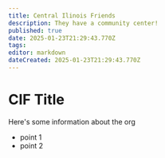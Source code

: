 ```yaml
---
title: Central Ilinois Friends
description: They have a community center!
published: true
date: 2025-01-23T21:29:43.770Z
tags: 
editor: markdown
dateCreated: 2025-01-23T21:29:43.770Z
---
```


# CIF Title
Here's some information about the org

- point 1
- point 2

